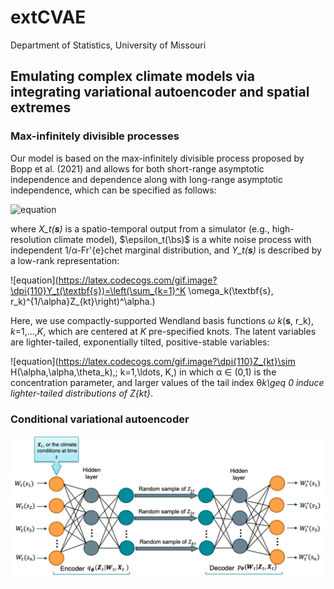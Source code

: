 # extCVAE

Department of Statistics, University of Missouri

## Emulating complex climate models via integrating variational autoencoder and spatial extremes

### Max-infinitely divisible processes

Our model is based on the max-infinitely divisible process proposed by Bopp et al. (2021) and allows for both short-range asymptotic independence and dependence along with long-range asymptotic independence, which can be specified as follows:

![equation](https://latex.codecogs.com/gif.image?\dpi{110}X_t(\textbf{s})=\epsilon_t(\textbf{s})Y_t(\textbf{s}))

where _X_t(**s**)_ is a spatio-temporal output from a simulator (e.g., high-resolution climate model),  $\epsilon_t(\bs)$ is a white noise process with independent 1/&alpha;-Fr\'{e}chet marginal distribution, and _Y_t(**s**)_ is described by a low-rank representation:

![equation](https://latex.codecogs.com/gif.image?\dpi{110}Y_t(\textbf{s})=\left(\sum_{k=1}^K \omega_k(\textbf{s}, r_k)^{1/\alpha}Z_{kt}\right)^\alpha.)

    
Here, we use compactly-supported Wendland basis functions _&omega;_ _k_(**s**, r_k), _k_=1,...,_K_, which are centered at _K_ pre-specified knots. The latent variables are lighter-tailed, exponentially tilted, positive-stable variables:

![equation](https://latex.codecogs.com/gif.image?\dpi{110}Z_{kt}\sim H(\alpha,\alpha,\theta_k),\; k=1,\ldots, K,)
in which &alpha; &isin; (0,1) is the concentration parameter, and larger values of the tail index &theta;_k\geq 0 induce lighter-tailed distributions of _Z_{kt}_. 

### Conditional variational autoencoder
![plot1](www/Extremes_CVAE.png)
